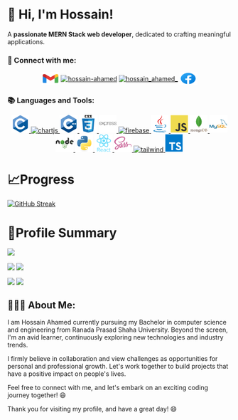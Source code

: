 # 👋 Hi, I'm **Hossain!**

A **passionate MERN Stack web developer**, dedicated to crafting meaningful applications.

<h3 align="left">👀 Connect with me:</h3>
<p align="center">
<a href="mailto:contact.hossainahamed@gmail.com" target="blank"><img align="center" src="images/gmail.svg" alt="hossain-ahamed" height="30" width="40" /></a>
<a href="https://linkedin.com/in/hossain-ahamed" target="blank"><img align="center" src="https://raw.githubusercontent.com/rahuldkjain/github-profile-readme-generator/master/src/images/icons/Social/linked-in-alt.svg" alt="hossain-ahamed" height="30" width="40" /></a>
<a href="https://twitter.com/hossain_ahamed_" target="blank"><img align="center" src="https://raw.githubusercontent.com/rahuldkjain/github-profile-readme-generator/master/src/images/icons/Social/twitter.svg" alt="hossain_ahamed_" height="30" width="40" /></a>
<a href="facebook.com/hossain.ahamed.001/" target="blank"><img align="center" src="images/facebook.svg" alt="hossain-ahamed" height="30" width="40" /></a>

</p>

<h3 align="left">📚 Languages and Tools:</h3>
<p align="center"> <a href="https://www.cprogramming.com/" target="_blank" rel="noreferrer"> <img src="https://raw.githubusercontent.com/devicons/devicon/master/icons/c/c-original.svg" alt="c" width="40" height="40"/> </a> <a href="https://www.chartjs.org" target="_blank" rel="noreferrer"> <img src="https://www.chartjs.org/media/logo-title.svg" alt="chartjs" width="40" height="40"/> </a> <a href="https://www.w3schools.com/cpp/" target="_blank" rel="noreferrer"> <img src="https://raw.githubusercontent.com/devicons/devicon/master/icons/cplusplus/cplusplus-original.svg" alt="cplusplus" width="40" height="40"/> </a> <a href="https://www.w3schools.com/css/" target="_blank" rel="noreferrer"> <img src="https://raw.githubusercontent.com/devicons/devicon/master/icons/css3/css3-original-wordmark.svg" alt="css3" width="40" height="40"/> </a> <a href="https://expressjs.com" target="_blank" rel="noreferrer"> <img src="https://raw.githubusercontent.com/devicons/devicon/master/icons/express/express-original-wordmark.svg" alt="express" width="40" height="40"/> </a> <a href="https://firebase.google.com/" target="_blank" rel="noreferrer"> <img src="https://www.vectorlogo.zone/logos/firebase/firebase-icon.svg" alt="firebase" width="40" height="40"/> </a> <a href="https://www.java.com" target="_blank" rel="noreferrer"> <img src="https://raw.githubusercontent.com/devicons/devicon/master/icons/java/java-original.svg" alt="java" width="40" height="40"/> </a> <a href="https://developer.mozilla.org/en-US/docs/Web/JavaScript" target="_blank" rel="noreferrer"> <img src="https://raw.githubusercontent.com/devicons/devicon/master/icons/javascript/javascript-original.svg" alt="javascript" width="40" height="40"/> </a> <a href="https://www.mongodb.com/" target="_blank" rel="noreferrer"> <img src="https://raw.githubusercontent.com/devicons/devicon/master/icons/mongodb/mongodb-original-wordmark.svg" alt="mongodb" width="40" height="40"/> </a> <a href="https://www.mysql.com/" target="_blank" rel="noreferrer"> <img src="https://raw.githubusercontent.com/devicons/devicon/master/icons/mysql/mysql-original-wordmark.svg" alt="mysql" width="40" height="40"/> </a> <a href="https://nodejs.org" target="_blank" rel="noreferrer"> <img src="https://raw.githubusercontent.com/devicons/devicon/master/icons/nodejs/nodejs-original-wordmark.svg" alt="nodejs" width="40" height="40"/> </a> <a href="https://www.python.org" target="_blank" rel="noreferrer"> <img src="https://raw.githubusercontent.com/devicons/devicon/master/icons/python/python-original.svg" alt="python" width="40" height="40"/> </a> <a href="https://reactjs.org/" target="_blank" rel="noreferrer"> <img src="https://raw.githubusercontent.com/devicons/devicon/master/icons/react/react-original-wordmark.svg" alt="react" width="40" height="40"/> </a> <a href="https://sass-lang.com" target="_blank" rel="noreferrer"> <img src="https://raw.githubusercontent.com/devicons/devicon/master/icons/sass/sass-original.svg" alt="sass" width="40" height="40"/> </a> <a href="https://tailwindcss.com/" target="_blank" rel="noreferrer"> <img src="https://www.vectorlogo.zone/logos/tailwindcss/tailwindcss-icon.svg" alt="tailwind" width="40" height="40"/> </a> <a href="https://www.typescriptlang.org/" target="_blank" rel="noreferrer"> <img src="https://raw.githubusercontent.com/devicons/devicon/master/icons/typescript/typescript-original.svg" alt="typescript" width="40" height="40"/> </a> </p>


# 📈Progress
 
[![GitHub Streak](https://github-readme-streak-stats.herokuapp.com?user=Hossain-Ahamed&theme=blueberry&hide_border=true&date_format=M%20j%5B%2C%20Y%5D&card_width=1000)](https://git.io/streak-stats)

# 📝Profile Summary

![](http://github-profile-summary-cards.vercel.app/api/cards/profile-details?username=Hossain-Ahamed&theme=blueberry)

![](http://github-profile-summary-cards.vercel.app/api/cards/stats?username=Hossain-Ahamed&theme=blueberry) ![](http://github-profile-summary-cards.vercel.app/api/cards/productive-time?username=Hossain-Ahamed&theme=blueberry&utcOffset=8)

![](http://github-profile-summary-cards.vercel.app/api/cards/repos-per-language?username=Hossain-Ahamed&theme=blueberry) ![](http://github-profile-summary-cards.vercel.app/api/cards/most-commit-language?username=Hossain-Ahamed&theme=blueberry)

## 👨🏼‍💻 About Me:

I am Hossain Ahamed currently pursuing my Bachelor in computer science and engineering from Ranada Prasad Shaha University. Beyond the screen, I'm an avid learner, continuously exploring new technologies and industry trends.

I firmly believe in collaboration and view challenges as opportunities for personal and professional growth. Let's work together to build projects that have a positive impact on people's lives.

Feel free to connect with me, and let's embark on an exciting coding journey together! 😄

Thank you for visiting my profile, and have a great day! 😄
